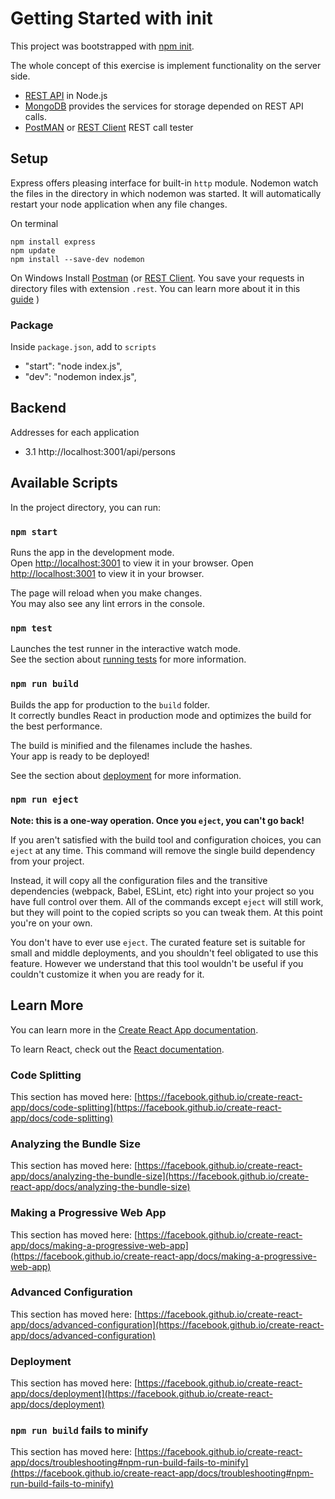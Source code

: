 # Getting Started with init


This project was bootstrapped with [npm init](https://docs.npmjs.com/cli/v8/commands/npm-init/).

The whole concept of this exercise is implement functionality on the server side. 

* [REST API](https://expressjs.com) in Node.js
* [MongoDB](https://www.mongodb.com) provides the services for storage depended on REST API calls.
* [PostMAN](https://www.postman.com) or [REST Client](https://marketplace.visualstudio.com/items?itemName=humao.rest-client)  REST call tester 


## Setup
Express offers pleasing interface for built-in `http` module. Nodemon watch the files in the directory in which nodemon was started. It will automatically restart your node application when any file changes. 

On terminal
```
npm install express
npm update
npm install --save-dev nodemon
```

On Windows
Install [Postman](https://www.postman.com) (or [REST Client](https://marketplace.visualstudio.com/items?itemName=humao.rest-client). You save your requests in directory files with extension `.rest`. You can learn more about it in this [guide](https://www.jetbrains.com/help/webstorm/http-client-in-product-code-editor.html) )

### Package
Inside `package.json`, add to `scripts`
* "start": "node index.js",
* "dev": "nodemon index.js",






## Backend
Addresses for each application
* 3.1 http://localhost:3001/api/persons

## Available Scripts

In the project directory, you can run:

### `npm start`

Runs the app in the development mode.\
Open [http://localhost:3001](http://localhost:3001) to view it in your browser.
Open [http://localhost:3001](http://localhost:3001/api/persons) to view it in your browser.

The page will reload when you make changes.\
You may also see any lint errors in the console.

### `npm test`

Launches the test runner in the interactive watch mode.\
See the section about [running tests](https://facebook.github.io/create-react-app/docs/running-tests) for more information.

### `npm run build`

Builds the app for production to the `build` folder.\
It correctly bundles React in production mode and optimizes the build for the best performance.

The build is minified and the filenames include the hashes.\
Your app is ready to be deployed!

See the section about [deployment](https://facebook.github.io/create-react-app/docs/deployment) for more information.

### `npm run eject`

**Note: this is a one-way operation. Once you `eject`, you can't go back!**

If you aren't satisfied with the build tool and configuration choices, you can `eject` at any time. This command will remove the single build dependency from your project.

Instead, it will copy all the configuration files and the transitive dependencies (webpack, Babel, ESLint, etc) right into your project so you have full control over them. All of the commands except `eject` will still work, but they will point to the copied scripts so you can tweak them. At this point you're on your own.

You don't have to ever use `eject`. The curated feature set is suitable for small and middle deployments, and you shouldn't feel obligated to use this feature. However we understand that this tool wouldn't be useful if you couldn't customize it when you are ready for it.

## Learn More

You can learn more in the [Create React App documentation](https://facebook.github.io/create-react-app/docs/getting-started).

To learn React, check out the [React documentation](https://reactjs.org/).

### Code Splitting

This section has moved here: [https://facebook.github.io/create-react-app/docs/code-splitting](https://facebook.github.io/create-react-app/docs/code-splitting)

### Analyzing the Bundle Size

This section has moved here: [https://facebook.github.io/create-react-app/docs/analyzing-the-bundle-size](https://facebook.github.io/create-react-app/docs/analyzing-the-bundle-size)

### Making a Progressive Web App

This section has moved here: [https://facebook.github.io/create-react-app/docs/making-a-progressive-web-app](https://facebook.github.io/create-react-app/docs/making-a-progressive-web-app)

### Advanced Configuration

This section has moved here: [https://facebook.github.io/create-react-app/docs/advanced-configuration](https://facebook.github.io/create-react-app/docs/advanced-configuration)

### Deployment

This section has moved here: [https://facebook.github.io/create-react-app/docs/deployment](https://facebook.github.io/create-react-app/docs/deployment)

### `npm run build` fails to minify

This section has moved here: [https://facebook.github.io/create-react-app/docs/troubleshooting#npm-run-build-fails-to-minify](https://facebook.github.io/create-react-app/docs/troubleshooting#npm-run-build-fails-to-minify)





